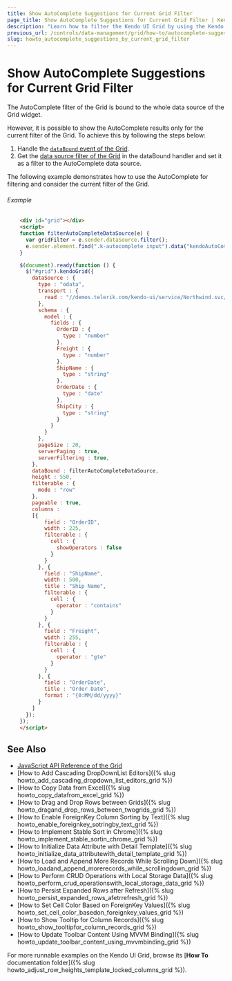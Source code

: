 ```yaml
---
title: Show AutoComplete Suggestions for Current Grid Filter
page_title: Show AutoComplete Suggestions for Current Grid Filter | Kendo UI Grid
description: "Learn how to filter the Kendo UI Grid by using the Kendo UI AutoComplete and by showing results from the current Grid filter."
previous_url: /controls/data-management/grid/how-to/autocomplete-suggestions-by-current-grid-filter.html
slug: howto_autocomplete_suggestions_by_current_grid_filter
---
```


# Show AutoComplete Suggestions for Current Grid Filter

The AutoComplete filter of the Grid is bound to the whole data source of the Grid widget.

However, it is possible to show the AutoComplete results only for the current filter of the Grid. To achieve this  by following the steps below:

1. Handle the [`dataBound` event of the Grid](/api/javascript/ui/grid#events-dataBound).
2. Get the [data source filter of the Grid](/api/javascript/data/datasource.html#methods-filter) in the dataBound handler and set it as a filter to the AutoComplete data source.

The following example demonstrates how to use the AutoComplete for filtering and consider the current filter of the Grid.

###### Example

```html
    <div id="grid"></div>
    <script>
    function filterAutoCompleteDataSource(e) {
      var gridFilter = e.sender.dataSource.filter();
      e.sender.element.find(".k-autocomplete input").data("kendoAutoComplete").dataSource.filter(gridFilter);
    }

    $(document).ready(function () {
      $("#grid").kendoGrid({
        dataSource : {
          type : "odata",
          transport : {
            read : "//demos.telerik.com/kendo-ui/service/Northwind.svc/Orders"
          },
          schema : {
            model : {
              fields : {
                OrderID : {
                  type : "number"
                },
                Freight : {
                  type : "number"
                },
                ShipName : {
                  type : "string"
                },
                OrderDate : {
                  type : "date"
                },
                ShipCity : {
                  type : "string"
                }
              }
            }
          },
          pageSize : 20,
          serverPaging : true,
          serverFiltering : true,
        },
        dataBound : filterAutoCompleteDataSource,
        height : 550,
        filterable : {
          mode : "row"
        },
        pageable : true,
        columns :
        [{
            field : "OrderID",
            width : 225,
            filterable : {
              cell : {
                showOperators : false
              }
            }
          }, {
            field : "ShipName",
            width : 500,
            title : "Ship Name",
            filterable : {
              cell : {
                operator : "contains"
              }
            }
          }, {
            field : "Freight",
            width : 255,
            filterable : {
              cell : {
                operator : "gte"
              }
            }
          }, {
            field : "OrderDate",
            title : "Order Date",
            format : "{0:MM/dd/yyyy}"
          }
        ]
      });
    });
    </script>
```

## See Also

* [JavaScript API Reference of the Grid](/api/javascript/ui/grid)
* [How to Add Cascading DropDownList Editors]({% slug howto_add_cascading_dropdown_list_editors_grid %})
* [How to Copy Data from Excel]({% slug howto_copy_datafrom_excel_grid %})
* [How to Drag and Drop Rows between Grids]({% slug howto_dragand_drop_rows_between_twogrids_grid %})
* [How to Enable ForeignKey Column Sorting by Text]({% slug howto_enable_foreignkey_sotringby_text_grid %})
* [How to Implement Stable Sort in Chrome]({% slug howto_implement_stable_sortin_chrome_grid %})
* [How to Initialize Data Attribute with Detail Template]({% slug howto_initialize_data_attributewith_detail_template_grid %})
* [How to Load and Append More Records While Scrolling Down]({% slug howto_loadand_append_morerecords_while_scrollingdown_grid %})
* [How to Perform CRUD Operations with Local Storage Data]({% slug howto_perform_crud_operationswith_local_storage_data_grid %})
* [How to Persist Expanded Rows after Refresh]({% slug howto_persist_expanded_rows_afetrrefresh_grid %})
* [How to Set Cell Color Based on ForeignKey Values]({% slug howto_set_cell_color_basedon_foreignkey_values_grid %})
* [How to Show Tooltip for Column Records]({% slug howto_show_tooltipfor_column_records_grid %})
* [How to Update Toolbar Content Using MVVM Binding]({% slug howto_update_toolbar_content_using_mvvmbinding_grid %})

For more runnable examples on the Kendo UI Grid, browse its [**How To** documentation folder]({% slug howto_adjust_row_heights_template_locked_columns_grid %}).
